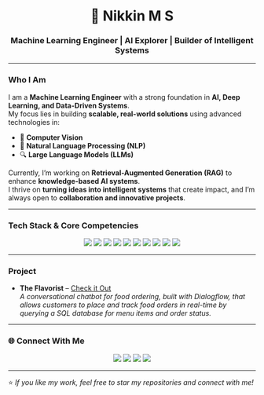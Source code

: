 <h1 align="center">👋 Nikkin M S</h1>
<h3 align="center">Machine Learning Engineer | AI Explorer | Builder of Intelligent Systems</h3>

---

### Who I Am  

I am a **Machine Learning Engineer** with a strong foundation in **AI, Deep Learning, and Data-Driven Systems**.  
My focus lies in building **scalable, real-world solutions** using advanced technologies in:  
- 🧠 **Computer Vision**  
- 💬 **Natural Language Processing (NLP)**  
- 🔍 **Large Language Models (LLMs)**  

Currently, I’m working on **Retrieval-Augmented Generation (RAG)** to enhance **knowledge-based AI systems**.  
I thrive on **turning ideas into intelligent systems** that create impact, and I’m always open to **collaboration and innovative projects**.  

---

### Tech Stack & Core Competencies  

<p align="center">
  <img src="https://img.shields.io/badge/Python-3776AB?style=flat-square&logo=python&logoColor=white"/>
  <img src="https://img.shields.io/badge/TensorFlow-FF6F00?style=flat-square&logo=tensorflow&logoColor=white"/>
  <img src="https://img.shields.io/badge/PyTorch-EE4C2C?style=flat-square&logo=pytorch&logoColor=white"/>
  <img src="https://img.shields.io/badge/scikit--learn-F7931E?style=flat-square&logo=scikit-learn&logoColor=white"/>
  <img src="https://img.shields.io/badge/Hugging%20Face-FFD046?style=flat-square&logo=huggingface&logoColor=black"/>
  <img src="https://img.shields.io/badge/Keras-D00000?style=flat-square&logo=keras&logoColor=white"/>
  <img src="https://img.shields.io/badge/Pandas-150458?style=flat-square&logo=pandas&logoColor=white"/>
  <img src="https://img.shields.io/badge/Numpy-013243?style=flat-square&logo=numpy&logoColor=white"/>
  <img src="https://img.shields.io/badge/OpenCV-5C3EE8?style=flat-square&logo=opencv&logoColor=white"/>
  <img src="https://img.shields.io/badge/Git-F05032?style=flat-square&logo=git&logoColor=white"/>
</p>

---

### Project  

- **The Flavorist** – [Check it Out](https://github.com/Nikkin08/The-Flavorist)  
  _A conversational chatbot for food ordering, built with Dialogflow, that allows customers to place and track food orders in real-time by querying a SQL database for menu items and order status._  

---

### 🌐 Connect With Me  

<p align="center">
  <a href="mailto:nikkin.msn@gmail.com"><img src="https://img.shields.io/badge/Email-EA4335?style=for-the-badge&logo=gmail&logoColor=white"/></a>
  <a href="https://www.linkedin.com/in/nikkin-m-s"><img src="https://img.shields.io/badge/LinkedIn-0077b5?style=for-the-badge&logo=linkedin&logoColor=white"/></a>
  <a href="https://www.instagram.com/nik_.in"><img src="https://img.shields.io/badge/Instagram-E4405F?style=for-the-badge&logo=instagram&logoColor=white"/></a>
  <a href="https://www.reddit.com/u/nik_in"><img src="https://img.shields.io/badge/Reddit-FF4500?style=for-the-badge&logo=reddit&logoColor=white"/></a>
</p>

---

⭐️ *If you like my work, feel free to star my repositories and connect with me!*  
